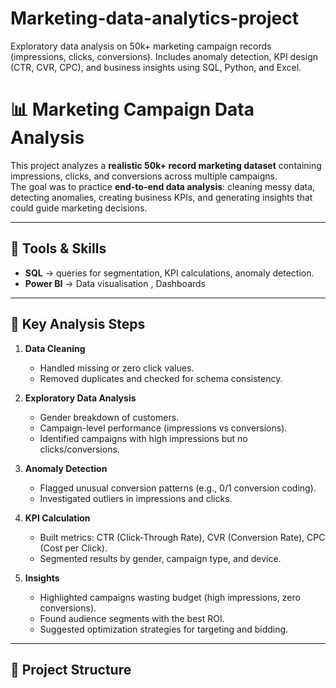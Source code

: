# Marketing-data-analytics-project
Exploratory data analysis on 50k+ marketing campaign records (impressions, clicks, conversions). Includes anomaly detection, KPI design (CTR, CVR, CPC), and business insights using SQL, Python, and Excel.

# 📊 Marketing Campaign Data Analysis

This project analyzes a **realistic 50k+ record marketing dataset** containing impressions, clicks, and conversions across multiple campaigns.  
The goal was to practice **end-to-end data analysis**: cleaning messy data, detecting anomalies, creating business KPIs, and generating insights that could guide marketing decisions.  

---

## 🔧 Tools & Skills
- **SQL** → queries for segmentation, KPI calculations, anomaly detection.
- **Power BI** → Data visualisation , Dashboards

---

## 📌 Key Analysis Steps
1. **Data Cleaning**
   - Handled missing or zero click values.  
   - Removed duplicates and checked for schema consistency.  

2. **Exploratory Data Analysis**
   - Gender breakdown of customers.  
   - Campaign-level performance (impressions vs conversions).  
   - Identified campaigns with high impressions but no clicks/conversions.  

3. **Anomaly Detection**
   - Flagged unusual conversion patterns (e.g., 0/1 conversion coding).  
   - Investigated outliers in impressions and clicks.  

4. **KPI Calculation**
   - Built metrics: CTR (Click-Through Rate), CVR (Conversion Rate), CPC (Cost per Click).  
   - Segmented results by gender, campaign type, and device.  

5. **Insights**
   - Highlighted campaigns wasting budget (high impressions, zero conversions).  
   - Found audience segments with the best ROI.  
   - Suggested optimization strategies for targeting and bidding.  

---

## 📂 Project Structure
